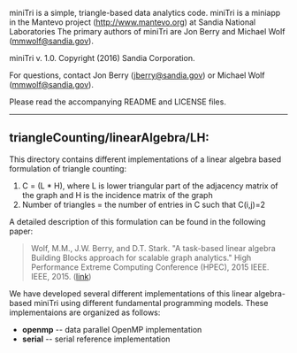 miniTri is a simple, triangle-based data analytics code.  miniTri is a miniapp
in the Mantevo project (http://www.mantevo.org) at Sandia National Laboratories
The primary authors of miniTri are Jon Berry and Michael Wolf (mmwolf@sandia.gov).

miniTri v. 1.0. Copyright (2016) Sandia Corporation.

For questions, contact Jon Berry (jberry@sandia.gov) or Michael Wolf (mmwolf@sandia.gov).

Please read the accompanying README and LICENSE files.

------------------------------------------------
triangleCounting/linearAlgebra/LH:
------------------------------------------------

This directory contains different implementations of a linear algebra based formulation of
triangle counting:

  1. C = (L * H), where L is lower triangular part of the adjacency matrix of the graph and H is the incidence matrix of the graph
  2. Number of triangles = the number of entries in C such that C(i,j)=2 

A detailed description of this formulation can be found in the following paper:

> Wolf, M.M., J.W. Berry, and D.T. Stark. "A task-based linear algebra Building Blocks 
> approach for scalable graph analytics." High Performance Extreme Computing Conference (HPEC), 
> 2015 IEEE. IEEE, 2015. ([link](http://ieeexplore.ieee.org/document/7322450/?arnumber=7322450))

We have developed several different implementations of this linear algebra-based miniTri using 
different fundamental programming models.  These implementaions are organized as follows:

* __openmp__ -- data parallel OpenMP implementation
* __serial__ -- serial reference implementation 




